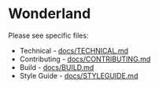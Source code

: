 # Wonderland

Please see specific files:

* Technical - [docs/TECHNICAL.md](docs/TECHNICAL.md)
* Contributing - [docs/CONTRIBUTING.md](docs/CONTRIBUTING.md)
* Build - [docs/BUILD.md](docs/BUILD.md)
* Style Guide - [docs/STYLEGUIDE.md](docs/STYLEGUIDE.md)
